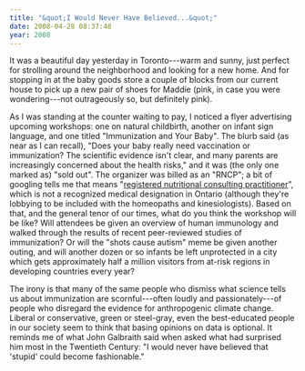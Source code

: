 ```yaml
---
title: "&quot;I Would Never Have Believed...&quot;"
date: 2008-04-28 08:37:48
year: 2008
---
```

It was a beautiful day yesterday in Toronto---warm and sunny, just perfect for strolling around the neighborhood and looking for a new home. And for stopping in at the baby goods store a couple of blocks from our current house to pick up a new pair of shoes for Maddie (pink, in case you were wondering---not outrageously so, but definitely pink).

As I was standing at the counter waiting to pay, I noticed a flyer advertising upcoming workshops: one on natural childbirth, another on infant sign language, and one titled "Immunization and Your Baby". The blurb said (as near as I can recall), "Does your baby really need vaccination or immunization? The scientific evidence isn't clear, and many parents are increasingly concerned about the health risks," and it was (the only one marked as) "sold out".  The organizer was billed as an "RNCP"; a bit of googling tells me that means "<a href="http://www.ionc.org">registered nutritional consulting practitioner</a>", which is not a recognized medical designation in Ontario (although they're lobbying to be included with the homeopaths and kinesiologists).  Based on that, and the general tenor of our times, what do you think the workshop will be like? Will attendees be given an overview of human immunology and walked through the results of recent peer-reviewed studies of immunization?  Or will the "shots cause autism" meme be given another outing, and will another dozen or so infants be left unprotected in a city which gets approximately half a million visitors from at-risk regions in developing countries every year?

The irony is that many of the same people who dismiss what science tells us about immunization are scornful---often loudly and passionately---of people who disregard the evidence for anthropogenic climate change.  Liberal or conservative, green or steel-gray, even the best-educated people in our society seem to think that basing opinions on data is optional.  It reminds me of what John Galbraith said when asked what had surprised him most in the Twentieth Century: "I would never have believed that 'stupid' could become fashionable."
